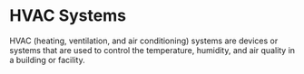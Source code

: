 # HVAC Systems

HVAC (heating, ventilation, and air conditioning) systems are devices or systems that are used to control the temperature, humidity, and air quality in a building or facility.